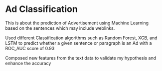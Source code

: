 # Ad Classification

This is about the prediction of Advertisement using Machine Learning based on the sentences which may include weblinks.

Used different Classification algorithms such as Random Forest, XGB, and LSTM to predict whether a given sentence or paragraph is an Ad with a ROC_AUC score of 0.93

Composed new features from the text data to validate my hypothesis and enhance the accuracy
